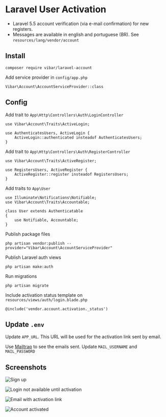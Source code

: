 # Laravel User Activation

- Laravel 5.5 account verification (via e-mail confirmation) for new registers.
- Messages are available in english and portuguese (BR). See `resources/lang/vendor/account`

## Install

```
composer require vibar/laravel-account
```

Add service provider in `config/app.php`

```
Vibar\Account\AccountServiceProvider::class
```

## Config

Add trait to `App\Http\Controllers\Auth\LoginController`

```
use Vibar\Account\Traits\ActiveLogin;

use AuthenticatesUsers, ActiveLogin {
    ActiveLogin::authenticated insteadof AuthenticatesUsers;
}
```

Add trait to `App\Http\Controllers\Auth\RegisterController`

```
use Vibar\Account\Traits\ActiveRegister;

use RegistersUsers, ActiveRegister {
    ActiveRegister::register insteadof RegistersUsers;
}
```

Add traits to `App\User`

```
use Illuminate\Notifications\Notifiable;
use Vibar\Account\Traits\Accountable;

class User extends Authenticatable
{
    use Notifiable, Accountable;
}
```

Publish package files
```
php artisan vendor:publish --provider="Vibar\Account\AccountServiceProvider"
```
Publish Laravel auth views
```
php artisan make:auth
```

Run migrations

```
php artisan migrate
```

Include activation status template on `resources/views/auth/login.blade.php`
```
@include('vendor.account.activation._status')
```
## Update `.env`

Update `APP_URL`. This URL will be used for the activation link sent by email.

Use [Mailtrap](https://mailtrap.io/) to see the emails sent. Update `MAIL_USERNAME` and `MAIL_PASSWORD`

## Screenshots

![Sign up](https://i.imgur.com/E8VqEHx.png "Sign up")

![Login not available until activation](https://i.imgur.com/l3en5Ll.png "Login not available until activation")

![Email with activation link](https://i.imgur.com/9m6gCIy.png "Email with activation link")

![Account activated](https://i.imgur.com/rn9YjCG.png "Account activated")
